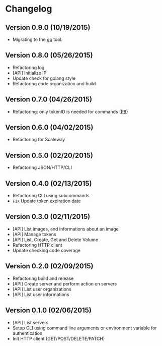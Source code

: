 Changelog
===========

Version 0.9.0 (10/19/2015)
----------------------------

- Migrating to the [gb][] tool.

Version 0.8.0 (05/26/2015)
-----------------------------

- Refactoring log
- [API] Initialize IP
- Update check for golang style
- Refactoring code organization and build

Version 0.7.0 (04/26/2015)
-------------------------------

- Refactoring: only tokenID is needed for commands ([P8][])

Version 0.6.0 (04/02/2015)
--------------------------------

- Refactoring for Scaleway

Version 0.5.0 (02/20/2015)
--------------------------------

- Refactoring JSON/HTTP/CLI

Version 0.4.0 (02/13/2015)
--------------------------------

- Refactoring CLI using subcommands
- ``FIX`` Update token expiration date

Version 0.3.0 (02/11/2015)
---------------------------------

- [API] List images, and informations about an image
- [API] Manage tokens
- [API] List, Create, Get and Delete Volume
- Refactoring HTTP client
- Update checking code coverage

Version 0.2.0 (02/09/2015)
--------------------------------

- Refactoring build and release
- [API] Create server and perform action on servers
- [API] List user organizations
- [API] List user informations

Version 0.1.0 (02/06/2015)
--------------------------------

- [API] List servers
- Setup CLI using command line arguments or environment variable
  for authentication
- Init HTTP client (GET/POST/DELETE/PATCH)


[P8]: https://github.com/nlamirault/go-scaleway/pull/8

[gb]: http://getgb.io/

